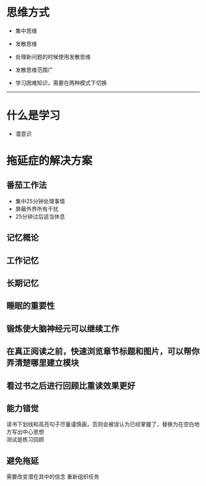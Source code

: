 # 思维方式

* 集中思维
* 发散思维

* 处理新问题的时候使用发散思维
* 发散思维范围广
* 学习困难知识，需要在两种模式下切换

---

# 什么是学习

* 潜意识

# 拖延症的解决方案

## 番茄工作法

* 集中25分钟处理事情
* 屏蔽外界所有干扰
* 25分钟过后适当休息

## 记忆概论

## 工作记忆

## 长期记忆

## 睡眠的重要性

## 锻炼使大脑神经元可以继续工作

## 在真正阅读之前，快速浏览章节标题和图片，可以帮你弄清楚哪里建立模块

## 看过书之后进行回顾比重读效果更好

## 能力错觉
读书下划线和高亮句子尽量谨慎画，否则会被误认为已经掌握了，替换为在空白地方写出中心思想  
测试是练习回顾

## 避免拖延
需要改变潜在其中的信念
重新组织任务